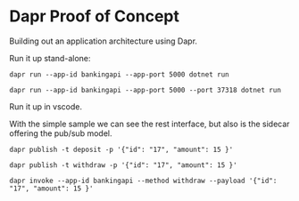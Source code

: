# Dapr Proof of Concept

Building out an application architecture using Dapr.

Run it up stand-alone:

`dapr run --app-id bankingapi --app-port 5000 dotnet run`

`dapr run --app-id bankingapi --app-port 5000 --port 37318 dotnet run`

Run it up in vscode.

With the simple sample we can see the rest interface, but also is the sidecar offering the pub/sub model.

`dapr publish -t deposit -p '{"id": "17", "amount": 15 }'`

`dapr publish -t withdraw -p '{"id": "17", "amount": 15 }'`

`dapr invoke --app-id bankingapi --method withdraw --payload '{"id": "17", "amount": 15 }'`

